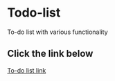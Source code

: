 # Todo-list
To-do list with various functionality
## Click the link below
[To-do list link](https://kaushal90060.github.io/Todo-list/)
